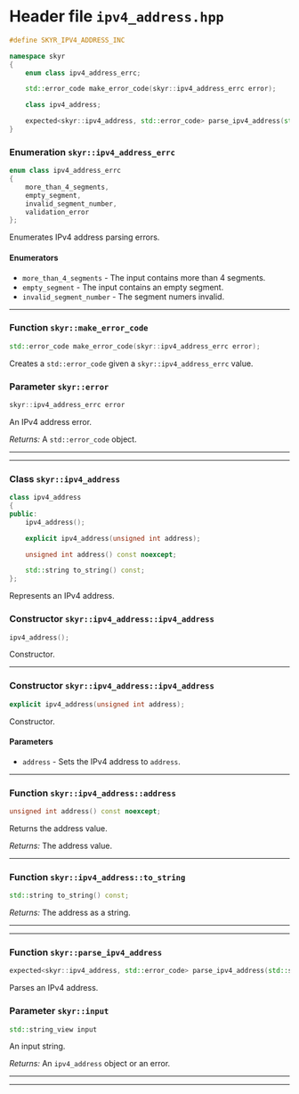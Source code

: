 # Header file `ipv4_address.hpp`

``` cpp
#define SKYR_IPV4_ADDRESS_INC

namespace skyr
{
    enum class ipv4_address_errc;

    std::error_code make_error_code(skyr::ipv4_address_errc error);

    class ipv4_address;

    expected<skyr::ipv4_address, std::error_code> parse_ipv4_address(std::string_view input);
}
```

### Enumeration `skyr::ipv4_address_errc`

``` cpp
enum class ipv4_address_errc
{
    more_than_4_segments,
    empty_segment,
    invalid_segment_number,
    validation_error
};
```

Enumerates IPv4 address parsing errors.

#### Enumerators

  - `more_than_4_segments` - The input contains more than 4 segments.
  - `empty_segment` - The input contains an empty segment.
  - `invalid_segment_number` - The segment numers invalid.

-----

### Function `skyr::make_error_code`

``` cpp
std::error_code make_error_code(skyr::ipv4_address_errc error);
```

Creates a `std::error_code` given a `skyr::ipv4_address_errc` value.

### Parameter `skyr::error`

``` cpp
skyr::ipv4_address_errc error
```

An IPv4 address error.

*Returns:* A `std::error_code` object.

-----

-----

### Class `skyr::ipv4_address`

``` cpp
class ipv4_address
{
public:
    ipv4_address();

    explicit ipv4_address(unsigned int address);

    unsigned int address() const noexcept;

    std::string to_string() const;
};
```

Represents an IPv4 address.

### Constructor `skyr::ipv4_address::ipv4_address`

``` cpp
ipv4_address();
```

Constructor.

-----

### Constructor `skyr::ipv4_address::ipv4_address`

``` cpp
explicit ipv4_address(unsigned int address);
```

Constructor.

#### Parameters

  - `address` - Sets the IPv4 address to `address`.

-----

### Function `skyr::ipv4_address::address`

``` cpp
unsigned int address() const noexcept;
```

Returns the address value.

*Returns:* The address value.

-----

### Function `skyr::ipv4_address::to_string`

``` cpp
std::string to_string() const;
```

*Returns:* The address as a string.

-----

-----

### Function `skyr::parse_ipv4_address`

``` cpp
expected<skyr::ipv4_address, std::error_code> parse_ipv4_address(std::string_view input);
```

Parses an IPv4 address.

### Parameter `skyr::input`

``` cpp
std::string_view input
```

An input string.

*Returns:* An `ipv4_address` object or an error.

-----

-----
